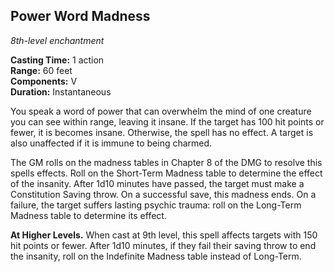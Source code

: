 ## Power Word Madness
_8th-level enchantment_

**Casting Time:** 1 action  
**Range:** 60 feet  
**Components:** V  
**Duration:** Instantaneous

You speak a word of power that can overwhelm the mind of one creature you can see within range, leaving it insane. If the target has 100 hit points or fewer, it is becomes insane. Otherwise, the spell has no effect. A target is also unaffected if it is immune to being charmed.

The GM rolls on the madness tables in Chapter 8 of the DMG to resolve this spells effects. Roll on the Short-Term Madness table to determine the effect of the insanity. After 1d10 minutes have passed, the target must make a Constitution Saving throw. On a successful save, this madness ends. On a failure, the target suffers lasting psychic trauma: roll on the Long-Term Madness table to determine its effect.

**At Higher Levels.** When cast at 9th level, this spell affects targets with 150 hit points or fewer. After 1d10 minutes, if they fail their saving throw to end the insanity, roll on the Indefinite Madness table instead of Long-Term.
